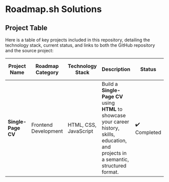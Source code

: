 # Roadmap.sh Solutions

## Project Table

Here is a table of key projects included in this repository, detailing the technology stack, current status, and links to both the GitHub repository and the source project:

| **Project Name**     | **Roadmap Category**   | **Technology Stack**       | **Description**                                                                                       | **Status**  | **GitHub Link**                                                                                                 | **Project Link (Source)**                                         |
|----------------------|------------------------|----------------------------|-------------------------------------------------------------------------------------------------------|-------------|------------------------------------------------------------------------------------------------------------------|------------------------------------------------------------------|
| **Single-Page CV**    | Frontend Development   | HTML, CSS, JavaScript       | Build a **Single-Page CV** using **HTML** to showcase your career history, skills, education, and projects in a semantic, structured format. | ✔️ Completed | [GitHub Link](https://github.com/gautamkaran/roadmap.sh-solutions/tree/main/Frontend%20Projects/Single-Page%20CV) | [Source Link](https://roadmap.sh/projects/single-page-cv)         |
